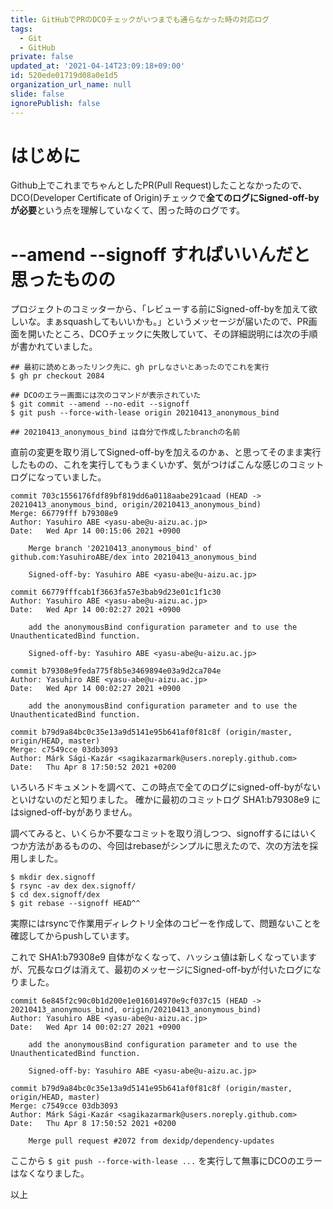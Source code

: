 ```yaml
---
title: GitHubでPRのDCOチェックがいつまでも通らなかった時の対応ログ
tags:
  - Git
  - GitHub
private: false
updated_at: '2021-04-14T23:09:18+09:00'
id: 520ede01719d08a0e1d5
organization_url_name: null
slide: false
ignorePublish: false
---
```

# はじめに

Github上でこれまでちゃんとしたPR(Pull Request)したことなかったので、DCO(Developer Certificate of Origin)チェックで**全てのログにSigned-off-byが必要**という点を理解していなくて、困った時のログです。

# --amend --signoff すればいいんだと思ったものの

プロジェクトのコミッターから、「レビューする前にSigned-off-byを加えて欲しいな。まぁsquashしてもいいかも。」というメッセージが届いたので、PR画面を開いたところ、DCOチェックに失敗していて、その詳細説明には次の手順が書かれていました。

```bash:
## 最初に読めとあったリンク先に、gh prしなさいとあったのでこれを実行
$ gh pr checkout 2084

## DCOのエラー画面には次のコマンドが表示されていた
$ git commit --amend --no-edit --signoff
$ git push --force-with-lease origin 20210413_anonymous_bind

## 20210413_anonymous_bind は自分で作成したbranchの名前
```

直前の変更を取り消してSigned-off-byを加えるのかぁ、と思ってそのまま実行したものの、これを実行してもうまくいかず、気がつけばこんな感じのコミットログになっていました。

```text:PRしたブランチのログ
commit 703c1556176fdf89bf819dd6a0118aabe291caad (HEAD -> 20210413_anonymous_bind, origin/20210413_anonymous_bind)
Merge: 66779fff b79308e9
Author: Yasuhiro ABE <yasu-abe@u-aizu.ac.jp>
Date:   Wed Apr 14 00:15:06 2021 +0900

    Merge branch '20210413_anonymous_bind' of github.com:YasuhiroABE/dex into 20210413_anonymous_bind
    
    Signed-off-by: Yasuhiro ABE <yasu-abe@u-aizu.ac.jp>

commit 66779fffcab1f3663fa57e3bab9d23e01c1f1c30
Author: Yasuhiro ABE <yasu-abe@u-aizu.ac.jp>
Date:   Wed Apr 14 00:02:27 2021 +0900

    add the anonymousBind configuration parameter and to use the UnauthenticatedBind function.
    
    Signed-off-by: Yasuhiro ABE <yasu-abe@u-aizu.ac.jp>

commit b79308e9feda775f8b5e3469894e03a9d2ca704e
Author: Yasuhiro ABE <yasu-abe@u-aizu.ac.jp>
Date:   Wed Apr 14 00:02:27 2021 +0900

    add the anonymousBind configuration parameter and to use the UnauthenticatedBind function.

commit b79d9a84bc0c35e13a9d5141e95b641af0f81c8f (origin/master, origin/HEAD, master)
Merge: c7549cce 03db3093
Author: Márk Sági-Kazár <sagikazarmark@users.noreply.github.com>
Date:   Thu Apr 8 17:50:52 2021 +0200
```

いろいろドキュメントを調べて、この時点で全てのログにsigned-off-byがないといけないのだと知りました。
確かに最初のコミットログ SHA1:b79308e9 にはsigned-off-byがありません。

調べてみると、いくらか不要なコミットを取り消しつつ、signoffするにはいくつか方法があるものの、今回はrebaseがシンプルに思えたので、次の方法を採用しました。

```bash:
$ mkdir dex.signoff
$ rsync -av dex dex.signoff/
$ cd dex.signoff/dex
$ git rebase --signoff HEAD^^
```

実際にはrsyncで作業用ディレクトリ全体のコピーを作成して、問題ないことを確認してからpushしています。

これで SHA1:b79308e9 自体がなくなって、ハッシュ値は新しくなっていますが、冗長なログは消えて、最初のメッセージにSigned-off-byが付いたログになりました。

```text:rebase実行後のログ
commit 6e845f2c90c0b1d200e1e016014970e9cf037c15 (HEAD -> 20210413_anonymous_bind, origin/20210413_anonymous_bind)
Author: Yasuhiro ABE <yasu-abe@u-aizu.ac.jp>
Date:   Wed Apr 14 00:02:27 2021 +0900

    add the anonymousBind configuration parameter and to use the UnauthenticatedBind function.
    
    Signed-off-by: Yasuhiro ABE <yasu-abe@u-aizu.ac.jp>

commit b79d9a84bc0c35e13a9d5141e95b641af0f81c8f (origin/master, origin/HEAD, master)
Merge: c7549cce 03db3093
Author: Márk Sági-Kazár <sagikazarmark@users.noreply.github.com>
Date:   Thu Apr 8 17:50:52 2021 +0200

    Merge pull request #2072 from dexidp/dependency-updates
```

ここから ```$ git push --force-with-lease ...``` を実行して無事にDCOのエラーはなくなりました。

以上
